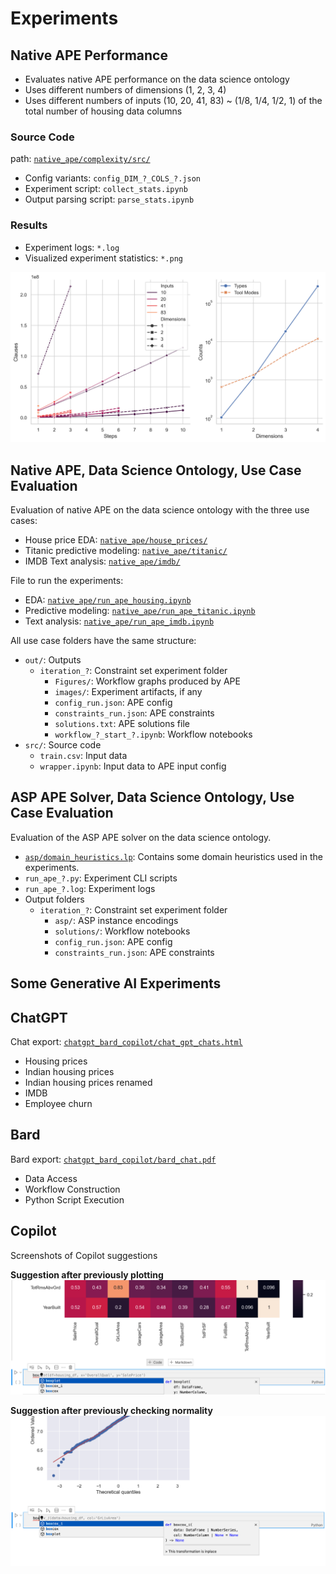 # Experiments

## Native APE Performance

- Evaluates native APE performance on the data science ontology
- Uses different numbers of dimensions (1, 2, 3, 4)
- Uses different numbers of inputs (10, 20, 41, 83) ~ (1/8, 1/4, 1/2, 1) of the total number of housing data columns

### Source Code
path: [`native_ape/complexity/src/`](native_ape/complexity/src/)

- Config variants: `config_DIM_?_COLS_?.json`
- Experiment script: `collect_stats.ipynb`
- Output parsing script: `parse_stats.ipynb`

### Results

- Experiment logs: `*.log`
- Visualized experiment statistics: `*.png`

![complexity](native_ape/complexity/out/complexity.png)

## Native APE, Data Science Ontology, Use Case Evaluation

Evaluation of native APE on the data science ontology with the three use cases:

- House price EDA: [`native_ape/house_prices/`](native_ape/house_prices/)
- Titanic predictive modeling: [`native_ape/titanic/`](native_ape/titanic/)
- IMDB Text analysis: [`native_ape/imdb/`](native_ape/imdb)

File to run the experiments:
- EDA: [`native_ape/run_ape_housing.ipynb`](native_ape/run_ape_housing.ipynb)
- Predictive modeling: [`native_ape/run_ape_titanic.ipynb`](native_ape/run_ape_titanic.ipynb)
- Text analysis: [`native_ape/run_ape_imdb.ipynb`](native_ape/run_ape_imdb.ipynb)

All use case folders have the same structure:
- `out/`: Outputs
    - `iteration_?`: Constraint set experiment folder
        - `Figures/`: Workflow graphs produced by APE
        - `images/`: Experiment artifacts, if any
        - `config_run.json`: APE config
        - `constraints_run.json`: APE constraints
        - `solutions.txt`: APE solutions file
        - `workflow_?_start_?.ipynb`: Workflow notebooks
- `src/`: Source code
    - `train.csv`: Input data
    - `wrapper.ipynb`: Input data to APE input config


## ASP APE Solver, Data Science Ontology, Use Case Evaluation

Evaluation of the ASP APE solver on the data science ontology.

- [`asp/domain_heuristics.lp`](asp/domain_heuristics.lp): Contains some domain heuristics used in the experiments.
- `run_ape_?.py`: Experiment CLI scripts
- `run_ape_?.log`: Experiment logs
- Output folders
    - `iteration_?`: Constraint set experiment folder
        - `asp/`: ASP instance encodings
        - `solutions/`: Workflow notebooks
        - `config_run.json`: APE config
        - `constraints_run.json`: APE constraints

## Some Generative AI Experiments

## ChatGPT

Chat export: [`chatgpt_bard_copilot/chat_gpt_chats.html`](chatgpt_bard_copilot/chat_gpt_chats.html)

- Housing prices
- Indian housing prices
- Indian housing prices renamed
- IMDB
- Employee churn

## Bard

Bard export: [`chatgpt_bard_copilot/bard_chat.pdf`](chatgpt_bard_copilot/bard_chat.pdf)

- Data Access
- Workflow Construction
- Python Script Execution

## Copilot

Screenshots of Copilot suggestions

**Suggestion after previously plotting**
![visualizations](chatgpt_bard_copilot/copilot_after_visualization.png)

**Suggestion after previously checking normality**
![normality](chatgpt_bard_copilot/copilot_after_normality_checking.png)
